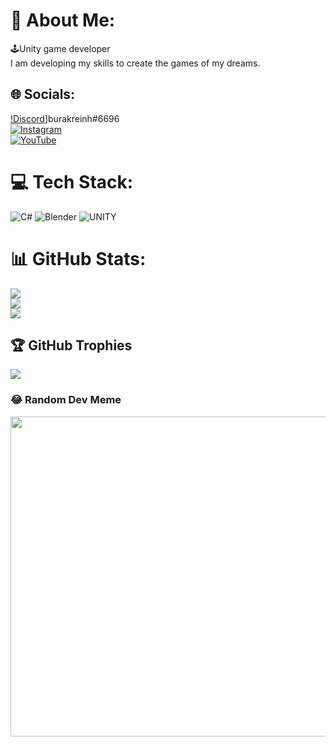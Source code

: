 # 💫 About Me:
🕹️Unity game developer<br>
I am developing my skills to create the games of my dreams.


## 🌐 Socials:
[!Discord](https://img.shields.io/badge/Discord-%237289DA.svg?logo=discord&logoColor=white)]burakreinh#6696<br> [![Instagram](https://img.shields.io/badge/Instagram-%23E4405F.svg?logo=Instagram&logoColor=white)](https://instagram.com/burakreinh)<br> [![YouTube](https://img.shields.io/badge/YouTube-%23FF0000.svg?logo=YouTube&logoColor=white)](https://youtube.com/@aeterponis) 

# 💻 Tech Stack:
![C#](https://img.shields.io/badge/c%23-%23239120.svg?style=for-the-badge&logo=c-sharp&logoColor=white) ![Blender](https://img.shields.io/badge/blender-%23F5792A.svg?style=for-the-badge&logo=blender&logoColor=white) ![UNITY](https://img.shields.io/badge/Unity-%2320232a.svg?style=for-the-badge&logo=unity&logoColor=white)
# 📊 GitHub Stats:
![](https://github-readme-stats.vercel.app/api?username=reinhpash&theme=dark&hide_border=false&include_all_commits=true&count_private=true)<br/>
![](https://github-readme-streak-stats.herokuapp.com/?user=reinhpash&theme=dark&hide_border=false)<br/>
![](https://github-readme-stats.vercel.app/api/top-langs/?username=reinhpash&theme=dark&hide_border=false&include_all_commits=true&count_private=true&layout=compact)

## 🏆 GitHub Trophies
![](https://github-profile-trophy.vercel.app/?username=reinhpash&theme=radical&no-frame=false&no-bg=true&margin-w=4)

### 😂 Random Dev Meme
<img src="https://rm.up.railway.app/" width="512px"/>

